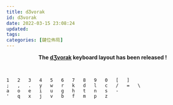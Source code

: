 ```yaml
---
title: dƷvorak
id: dƷvorak
date: 2022-03-15 23:08:24
updated:
tags:
categories: [鍵位佈局]
---
```


**<center>The [dƷvorak](https://github.com/sulfurandcu/d3vorak) keyboard layout has been released ! </center>**

<br>

```
1   2   3   4   5   6   7   8   9   0   [   ]
;   ,   .   y   w   r   k   d   l   c   /   =   \
a   o   e   i   u   g   h   t   n   s   -
'   q   x   j   v   b   f   m   p   z
```

<br>

<!--more-->

<br>

